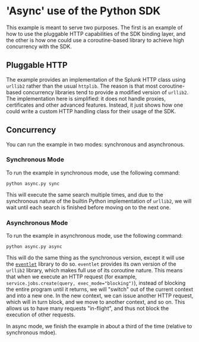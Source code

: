 # 'Async' use of the Python SDK

This example is meant to serve two purposes. The first is an example of how
to use the pluggable HTTP capabilities of the SDK binding layer, and the
other is how one could use a coroutine-based library to achieve high
concurrency with the SDK.

## Pluggable HTTP

The example provides an implementation of the Splunk HTTP class using
`urllib2` rather than the usual `httplib`. The reason is that most
coroutine-based concurrency libraries tend to provide a modified version
of `urllib2`. The implementation here is simplified: it does not handle
proxies, certificates and other advanced features. Instead, it just shows
how one could write a custom HTTP handling class for their usage of the SDK.

## Concurrency

You can run the example in two modes: synchronous and asynchronous.

### Synchronous Mode

To run the example in synchronous mode, use the following command:

	python async.py sync

This will execute the same search multiple times, and due to the 
synchronous nature of the builtin Python implementation of `urllib2`,
we will wait until each search is finished before moving on to the next
one.

### Asynchronous Mode

To run the example in asynchronous mode, use the following command:

	python async.py async

This will do the same thing as the synchronous version, except it will
use the [`eventlet`](http://eventlet.net/) library to do so. `eventlet`
provides its own version of the `urllib2` library, which makes full use
of its coroutine nature. This means that when we execute an HTTP request
(for example, `service.jobs.create(query, exec_mode="blocking")`), instead
of blocking the entire program until it returns, we will "switch" out of the
current context and into a new one. In the new context, we can issue another
HTTP request, which will in turn block, and we move to another context, and so
on. This allows us to have many requests "in-flight", and thus not block the 
execution of other requests.

In async mode, we finish the example in about a third of the time (relative to 
synchronous mdoe).